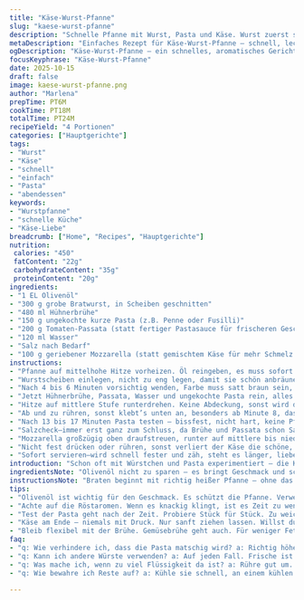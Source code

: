 ```yaml
---
title: "Käse-Wurst-Pfanne"
slug: "kaese-wurst-pfanne"
description: "Schnelle Pfanne mit Wurst, Pasta und Käse. Wurst zuerst scharf angebraten für Röstaromen. Flüssigkeit und Pasta dazu, köcheln lassen bis Pasta bissfest, dabei öfter rühren. Käse obendrauf, schmelzen lassen. Einfach, schnell, mit Möglichkeiten zum Variieren. Ideal für stressige Tage, wenige Zutaten, viel Geschmack."
metaDescription: "Einfaches Rezept für Käse-Wurst-Pfanne – schnell, lecker und voller Aromen. Perfekt für stressige Tage."
ogDescription: "Käse-Wurst-Pfanne – ein schnelles, aromatisches Gericht, das begeistert. Ideal für wenig Zeit, viel Geschmack."
focusKeyphrase: "Käse-Wurst-Pfanne"
date: 2025-10-15
draft: false
image: kaese-wurst-pfanne.png
author: "Marlena"
prepTime: PT6M
cookTime: PT18M
totalTime: PT24M
recipeYield: "4 Portionen"
categories: ["Hauptgerichte"]
tags:
- "Wurst"
- "Käse"
- "schnell"
- "einfach"
- "Pasta"
- "abendessen"
keywords:
- "Wurstpfanne"
- "schnelle Küche"
- "Käse-Liebe"
breadcrumb: ["Home", "Recipes", "Hauptgerichte"]
nutrition: 
 calories: "450"
 fatContent: "22g"
 carbohydrateContent: "35g"
 proteinContent: "20g"
ingredients:
- "1 EL Olivenöl"
- "300 g grobe Bratwurst, in Scheiben geschnitten"
- "480 ml Hühnerbrühe"
- "150 g ungekochte kurze Pasta (z.B. Penne oder Fusilli)"
- "200 g Tomaten-Passata (statt fertiger Pastasauce für frischeren Geschmack und bessere Kontrolle)"
- "120 ml Wasser"
- "Salz nach Bedarf"
- "100 g geriebener Mozzarella (statt gemischtem Käse für mehr Schmelz und milderen Geschmack)"
instructions:
- "Pfanne auf mittelhohe Hitze vorheizen. Öl reingeben, es muss sofort leicht flimmern, sonst zu kalt."
- "Wurstscheiben einlegen, nicht zu eng legen, damit sie schön anbräunen, das Klacken beim Braten ist wichtig."
- "Nach 4 bis 6 Minuten vorsichtig wenden, Farbe muss satt braun sein, nicht schwarz. Rieche die Röstaromen, da weißt du, es klappt."
- "Jetzt Hühnerbrühe, Passata, Wasser und ungekochte Pasta rein, alles ordentlich umrühren, sodass Pasta gut von der Flüssigkeit bedeckt ist."
- "Hitze auf mittlere Stufe runterdrehen. Keine Abdeckung, sonst wird die Pasta matschig."
- "Ab und zu rühren, sonst klebt’s unten an, besonders ab Minute 8, das macht die Kruste ungenießbar. Aromatisch wird’s, wenn du die leichten Blasen siehst und leicht das Sieden hörst."
- "Nach 13 bis 17 Minuten Pasta testen – bissfest, nicht hart, keine Pfütze in der Pfanne. Falls Flüssigkeit zu früh weg, kurz mehr Wasser hinzu, niemals zu viel auf einmal."
- "Salzcheck—immer erst ganz zum Schluss, da Brühe und Passata schon Salz enthalten können und du keine salzige Pampe möchtest."
- "Mozzarella großzügig oben draufstreuen, runter auf mittlere bis niedrige Hitze, Pfanne abschalten und 2-3 Minuten warten, bis der Käse faden zieht und leicht goldig wird."
- "Nicht fest drücken oder rühren, sonst verliert der Käse die schöne, fast sahnige Textur."
- "Sofort servieren—wird schnell fester und zäh, steht es länger, lieber warm halten aber nicht mehr kochen."
introduction: "Schon oft mit Würstchen und Pasta experimentiert – die Kunst liegt nicht in der Komplexität, sondern in Timing und Hitze. Pasta muss gleichmäßig garen, die Sauce nicht zu dickflüssig sein, sonst gart die Pasta nicht richtig. Brät man die Wurst klassisch scharf an, entstehen jene brodelnden Aromen, die dann die Sauce perfekt anreichern. Flüssigkeit dosieren ist eine Kunst – zu viel, Pasta schwimmt; zu wenig, es brennt an. Käse nimmt man, der schön zerschmilzt, nicht der zu schnell braun wird oder zu schnell zäh. Schnelles Gericht, aber achtsam gemacht – ich habe gelernt, wann es Zeit ist zu rühren, wann zu beobachten. Oft probiert, oft verfeinert."
ingredientsNote: "Olivenöl nicht zu sparen – es bringt Geschmack und schützt Pfanne. Wurst am besten frisch, grob gemischt für Biss, kann aber auch Geräuchertes oder Geflügelwürstchen. Statt Pastasauce empfehle ich Passata; gibt frischen Tomatengeschmack und man kontrolliert Salz und Süße besser. Hühnerbrühe bringt Tiefe, Gemüsebrühe geht auch, für Vegetarier Pilzbrühe ist eine geniale Alternative. Kurzpasta nehme ich gern wegen besserer Garzeit—Fusilli, Penne oder kleine Muscheln. Mozzarella eignet sich wegen milder Schmelze; wer intensiver mag, mischt Parmesankäse oder Cheddar. Salz vorsichtig, immer probieren zwischendurch. Wasser nach Bedarf, nicht auf einmal, besser Portionen nachgießen. Tipp: Schnittlauch oder Basilikum für Frische am Ende."
instructionsNote: "Braten beginnt mit richtig heißer Pfanne – ohne das Öl nicht bräunen. Wurstscheiben dürfen nicht zu nah liegen, sonst dämpfen sie mehr, werden weich statt knusprig. Am besten mit Holzkelle sanft wenden, nicht mit Metallwender auf Häute drücken. Flüssigkeit kommt hinzu, wenn Wurst Farbe hat, dann Pasta einlegen und gut umrühren, damit nichts klumpt. Beim Köcheln offen lassen, Pasta muss Flüssigkeit aufnehmen, bei zu hoher Hitze brennt es an, zu niedrig wird sie matschig. Der Duft von Tomaten kombiniert mit gebratener Wurst ist der beste Indikator – die Blasen sind klein und regelmäßig. Vor Salz immer probieren, da Brühe und Passata schon genug Würze bringen. Käse zum Schluss macht es cremig – nicht zu heiß, sonst wird er gummiartig. Ideal, wenn der Käse weich schmilzt, langsam Fäden zieht. Beim Servieren eher schnell aus der Pfanne holen, sonst klebt und wird zäh. Nutze Reste für Auflauf am nächsten Tag, mit extra Kräutern frisch aufgewärmt."
tips:
- "Olivenöl ist wichtig für den Geschmack. Es schützt die Pfanne. Verwende nicht zu wenig. Richtig heiß wird die Wurst perfekt. Ist das Öl kalt, dämpft alles."
- "Achte auf die Röstaromen. Wenn es knackig klingt, ist es Zeit zu wenden. Wurst muss schön braun werden. Zu früh drehen? Sie wird nicht knusprig."
- "Test der Pasta geht nach der Zeit. Probiere Stück für Stück. Zu weich, nicht gut. Liquid muss stimmen, nicht zu viel. Zu wenig? Mache es besser."
- "Käse am Ende – niemals mit Druck. Nur sanft ziehen lassen. Willst du eine andere Käseart? Parmesan oder Cheddar sind auch möglich. Weißer oder gelber Käse."
- "Bleib flexibel mit der Brühe. Gemüsebrühe geht auch. Für weniger Fette – Hühnerbrühe. Pilzbrühe ist grandios für Vegetarier. Entdecken geht mit jedem Kochen."
faq:
- "q: Wie verhindere ich, dass die Pasta matschig wird? a: Richtig höhe bei der Hitze. Abdecken vermeiden, sonst wird es zu weich. Rühren ist Pflicht."
- "q: Kann ich andere Würste verwenden? a: Auf jeden Fall. Frische ist gut, geräucherte geht auch. Geflügel? Passt super. Ganz nach deinem Geschmack."
- "q: Was mache ich, wenn zu viel Flüssigkeit da ist? a: Rühre gut um. Prüfe die Pasta. Wenn Wasser bleibt, lass es kurz kochen. Dann aufpassen, dass nichts anbrennt."
- "q: Wie bewahre ich Reste auf? a: Kühle sie schnell, an einem kühlen Platz. Abdeckung verwenden für die Frische. In der Pfanne hält es nicht lange."

---
```

